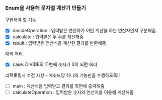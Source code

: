 ### Enum을 사용해 문자열 계산기 만들기

구현해야 할 기능
- [x] decideOperation : 입력받은 연산자가 어떤 계산을 하는 연산자인지 구분해줌.
- [x] calculate : 입력받은 두 수를 계산해줌
- [X] result : 입력받은 연산식을 계산한 결과를 반환해줌

예외 처리
- [x] case: DIVIDE의 두번째 숫자가 0이 되면 에러

리팩토링시 수정 사항 - 메소드당 하나의 기능만을 수행하도록!!
- [ ] main : 계산식을 입력받고 결과를 화면에 출력해줌
- [ ] calculateOperation : 입력받은 숫자와 연산자를 이용해 계산해줌
